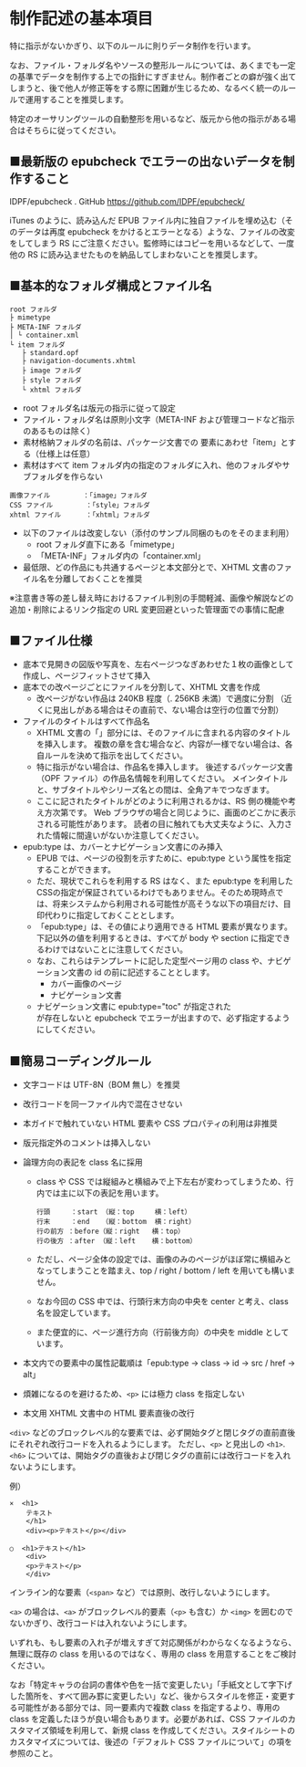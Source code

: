 # 制作記述の基本項目

特に指示がないかぎり、以下のルールに則りデータ制作を行います。

なお、ファイル・フォルダ名やソースの整形ルールについては、あくまでも一定の基準でデータを制作する上での指針にすぎません。制作者ごとの癖が強く出てしまうと、後で他人が修正等をする際に困難が生じるため、なるべく統一のルールで運用することを推奨します。

特定のオーサリングツールの自動整形を用いるなど、版元から他の指示がある場合はそちらに従ってください。


## ■最新版の epubcheck でエラーの出ないデータを制作すること

IDPF/epubcheck . GitHub
https://github.com/IDPF/epubcheck/

iTunes のように、読み込んだ EPUB ファイル内に独自ファイルを埋め込む（そのデータは再度 epubcheck をかけるとエラーとなる）ような、ファイルの改変をしてしまう RS にご注意ください。監修時にはコピーを用いるなどして、一度他の RS に読み込ませたものを納品してしまわないことを推奨します。


## ■基本的なフォルダ構成とファイル名

```
root フォルダ
├ mimetype
├ META-INF フォルダ
│ └ container.xml
└ item フォルダ
   ├ standard.opf
   ├ navigation-documents.xhtml
   ├ image フォルダ
   ├ style フォルダ
   └ xhtml フォルダ
```

* root フォルダ名は版元の指示に従って設定
* ファイル・フォルダ名は原則小文字（META-INF および管理コードなど指示のあるものは除く）
* 素材格納フォルダの名前は、パッケージ文書での <item> 要素にあわせ「item」とする（仕様上は任意）
* 素材はすべて item フォルダ内の指定のフォルダに入れ、他のフォルダやサブフォルダを作らない

```
画像ファイル        ：「image」フォルダ
CSS ファイル        ：「style」フォルダ
xhtml ファイル      ：「xhtml」フォルダ
```

* 以下のファイルは改変しない（添付のサンプル同梱のものをそのまま利用）
    * root フォルダ直下にある「mimetype」
    * 「META-INF」フォルダ内の「container.xml」
* 最低限、どの作品にも共通するページと本文部分とで、XHTML 文書のファイル名を分離しておくことを推奨

※注意書き等の差し替え時におけるファイル判別の手間軽減、画像や解説などの追加・削除によるリンク指定の URL 変更回避といった管理面での事情に配慮

## ■ファイル仕様

* 底本で見開きの図版や写真を、左右ページつなぎあわせた１枚の画像として作成し、ページフィットさせて挿入
* 底本での改ページごとにファイルを分割して、XHTML 文書を作成
    * 改ページがない作品は 240KB 程度（. 256KB 未満）で適度に分割
      （近くに見出しがある場合はその直前で、ない場合は空行の位置で分割）
* ファイルのタイトルはすべて作品名
    * XHTML 文書の「<title>.</title>」部分には、そのファイルに含まれる内容のタイトルを挿入します。
      複数の章を含む場合など、内容が一様でない場合は、各自ルールを決めて指示を出してください。
    * 特に指示がない場合は、作品名を挿入します。
      後述するパッケージ文書（OPF ファイル）の作品名情報を利用してください。
      メインタイトルと、サブタイトルやシリーズ名との間は、全角アキでつなぎます。
    * ここに記されたタイトルがどのように利用されるかは、RS 側の機能や考え方次第です。
      Web ブラウザの場合と同じように、画面のどこかに表示される可能性があります。
      読者の目に触れても大丈夫なように、入力された情報に間違いがないか注意してください。
* epub:type は、カバーとナビゲーション文書にのみ挿入
    * EPUB では、ページの役割を示すために、epub:type という属性を指定することができます。
    * ただ、現状でこれらを利用する RS はなく、また epub:type を利用した CSSの指定が保証されているわけでもありません。そのため現時点では、将来システムから利用される可能性が高そうな以下の項目だけ、目印代わりに指定しておくこととします。
    * 「epub:type」は、その値により適用できる HTML 要素が異なります。下記以外の値を利用するときは、すべてが body や section に指定できるわけではないことに注意してください。
    * なお、これらはテンプレートに記した定型ページ用の class や、ナビゲーション文書の id の前に記述することとします。
        * カバー画像のページ  <body epub:type="cover" class="p-cover">
        * ナビゲーション文書  <nav epub:type="toc" id="toc">
    * ナビゲーション文書に epub:type="toc" が指定された <nav> が存在しないと epubcheck でエラーが出ますので、必ず指定するようにしてください。


## ■簡易コーディングルール

* 文字コードは UTF-8N（BOM 無し）を推奨
* 改行コードを同一ファイル内で混在させない
* 本ガイドで触れていない HTML 要素や CSS プロパティの利用は非推奨
* 版元指定外のコメントは挿入しない
* 論理方向の表記を class 名に採用

    * class や CSS では縦組みと横組みで上下左右が変わってしまうため、行内では主に以下の表記を用います。

      ```
      行頭     ：start （縦：top     横：left）
      行末     ：end   （縦：bottom  横：right）
      行の前方 ：before（縦：right   横：top）
      行の後方 ：after （縦：left    横：bottom）
      ```

    * ただし、ページ全体の設定では、画像のみのページがほぼ常に横組みとなってしまうことを踏まえ、top / right / bottom / left を用いても構いません。
    * なお今回の CSS 中では、行頭行末方向の中央を center と考え、class 名を設定しています。
    * また便宜的に、ページ進行方向（行前後方向）の中央を middle としています。

* 本文内での要素中の属性記載順は「epub:type → class → id → src / href → alt」
* 煩雑になるのを避けるため、`<p>` には極力 class を指定しない
* 本文用 XHTML 文書中の HTML 要素直後の改行

`<div>` などのブロックレベル的な要素では、必ず開始タグと閉じタグの直前直後にそれぞれ改行コードを入れるようにします。
ただし、`<p>` と見出しの `<h1>`.`<h6>` については、開始タグの直後および閉じタグの直前には改行コードを入れないようにします。

例）

```
×  <h1>
    テキスト
    </h1>
    <div><p>テキスト</p></div>

○  <h1>テキスト</h1>
    <div>
    <p>テキスト</p>
    </div>
```

インライン的な要素（`<span>` など）では原則、改行しないようにします。

`<a>` の場合は、`<a>` がブロックレベル的要素（`<p>` も含む）か `<img>` を囲むのでないかぎり、改行コードは入れないようにします。

いずれも、もし要素の入れ子が増えすぎて対応関係がわからなくなるようなら、無理に既存の class を用いるのではなく、専用の class を用意することをご検討ください。


なお「特定キャラの台詞の書体や色を一括で変更したい」「手紙文として字下げした箇所を、すべて囲み罫に変更したい」など、後からスタイルを修正・変更する可能性がある部分では、同一要素内で複数 class を指定するより、専用の class を定義したほうが良い場合もあります。必要があれば、CSS ファイルのカスタマイズ領域を利用して、新規 class を作成してください。スタイルシートのカスタマイズについては、後述の「デフォルト CSS ファイルについて」の項を参照のこと。
